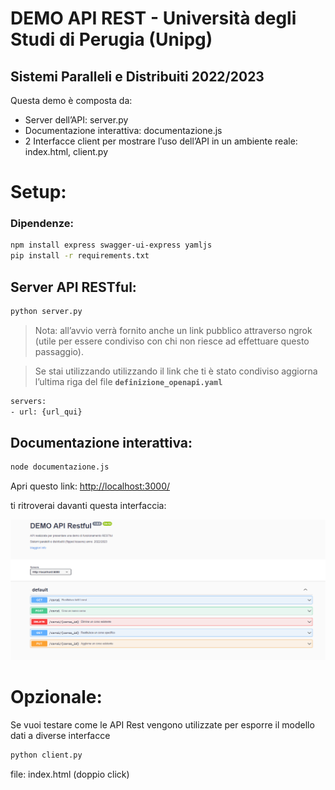 # DEMO API REST - Università degli Studi di Perugia (Unipg)

## **Sistemi Paralleli e Distribuiti 2022/2023**

Questa demo è composta da:

- Server dell’API: server.py
- Documentazione interattiva: documentazione.js
- 2 Interfacce client per mostrare l’uso dell’API in un ambiente reale: index.html, client.py

# Setup:

### Dipendenze:

```bash
npm install express swagger-ui-express yamljs
pip install -r requirements.txt
```

## Server API RESTful:

```bash
python server.py
```

> Nota: all’avvio verrà fornito anche un link pubblico attraverso ngrok (utile per essere condiviso con chi non riesce ad effettuare questo passaggio).
> 

> Se stai utilizzando utilizzando il link che ti è stato condiviso aggiorna l’ultima riga del file **`definizione_openapi.yaml`**
> 

```bash
servers:
- url: {url_qui}
```

## Documentazione interattiva:

```bash
node documentazione.js
```

Apri questo link: [http://localhost:3000/](http://localhost:3000/) 

ti ritroverai davanti questa interfaccia: 

![Untitled](Doc.png)

# Opzionale:

Se vuoi testare come le API Rest vengono utilizzate per esporre il modello dati a diverse interfacce

```bash
python client.py
```

file: index.html (doppio click)